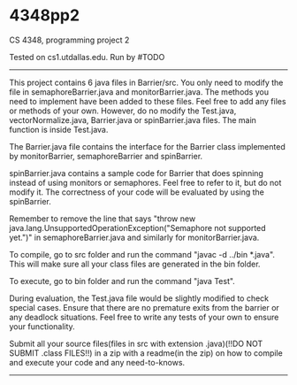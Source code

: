 # 4348pp2
CS 4348, programming project 2

Tested on cs1.utdallas.edu. Run by #TODO
***************************************************************************************************************************************************
This project contains 6 java files in Barrier/src. You only need to modify the file in semaphoreBarrier.java and monitorBarrier.java. The methods you need to implement have been added to these files. 
Feel free to add any files or methods of your own. However, do no modify the Test.java, vectorNormalize.java, Barrier.java or spinBarrier.java files. The main function is inside Test.java.

The Barrier.java file contains the interface for the Barrier class implemented by monitorBarrier, semaphoreBarrier and spinBarrier.

spinBarrier.java contains a sample code for Barrier that does spinning instead of using monitors or semaphores. Feel free to refer to it, but do not modify it. The correctness of your code will be evaluated by using the spinBarrier.

Remember to remove the line that says "throw new java.lang.UnsupportedOperationException("Semaphore not supported yet.")" in semaphoreBarrier.java and similarly for monitorBarrier.java.

To compile, go to src folder and run the command "javac -d ../bin *.java". This will make sure all your class files are generated in the bin folder.

To execute, go to bin folder and run the command "java Test".

During evaluation, the Test.java file would be slightly modified to check special cases. Ensure that there are no premature exits from the barrier or any deadlock situations. Feel free to write any tests of your own to ensure your functionality.

Submit all your source files(files in src with extension .java)(!!DO NOT SUBMIT .class FILES!!) in a zip with a readme(in the zip) on how to compile and execute your code and any need-to-knows.
***************************************************************************************************************************************************


